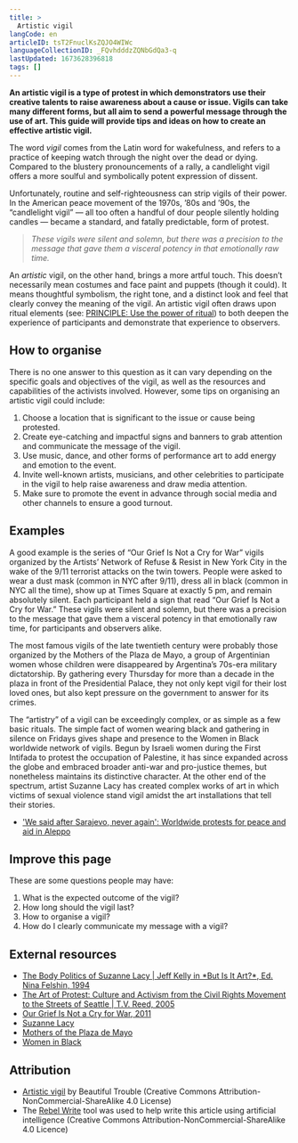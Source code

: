 ```yaml
---
title: >
  Artistic vigil
langCode: en
articleID: tsT2FnuclKsZQJO4WIWc
languageCollectionID: _FQvhdddzZQNbGdQa3-q
lastUpdated: 1673628396818
tags: []
---
```


**An artistic vigil is a type of protest in which demonstrators use their creative talents to raise awareness about a cause or issue. Vigils can take many different forms, but all aim to send a powerful message through the use of art. This guide will provide tips and ideas on how to create an effective artistic vigil.**

The word _vigil_ comes from the Latin word for wakefulness, and refers to a practice of keeping watch through the night over the dead or dying. Compared to the blustery pronouncements of a rally, a candlelight vigil offers a more soulful and symbolically potent expression of dissent.

Unfortunately, routine and self-righteousness can strip vigils of their power. In the American peace movement of the 1970s, ’80s and ’90s, the “candlelight vigil” — all too often a handful of dour people silently holding candles — became a standard, and fatally predictable, form of protest.

> _These vigils were silent and solemn, but there was a precision to the message that gave them a visceral potency in that emotionally raw time._

An _artistic_ vigil, on the other hand, brings a more artful touch. This doesn’t necessarily mean costumes and face paint and puppets (though it could). It means thoughtful symbolism, the right tone, and a distinct look and feel that clearly convey the meaning of the vigil. An artistic vigil often draws upon ritual elements (see: [PRINCIPLE: Use the power of ritual](https://beautifultrouble.org/tool/use-the-power-of-ritual)) to both deepen the experience of participants and demonstrate that experience to observers.

## **How to organise**

There is no one answer to this question as it can vary depending on the specific goals and objectives of the vigil, as well as the resources and capabilities of the activists involved. However, some tips on organising an artistic vigil could include:

1.  Choose a location that is significant to the issue or cause being protested.
2.  Create eye-catching and impactful signs and banners to grab attention and communicate the message of the vigil.
3.  Use music, dance, and other forms of performance art to add energy and emotion to the event.
4.  Invite well-known artists, musicians, and other celebrities to participate in the vigil to help raise awareness and draw media attention.
5.  Make sure to promote the event in advance through social media and other channels to ensure a good turnout.

## Examples

A good example is the series of “Our Grief Is Not a Cry for War” vigils organized by the Artists’ Network of Refuse & Resist in New York City in the wake of the 9/11 terrorist attacks on the twin towers. People were asked to wear a dust mask (common in NYC after 9/11), dress all in black (common in NYC all the time), show up at Times Square at exactly 5 pm, and remain absolutely silent. Each participant held a sign that read “Our Grief Is Not a Cry for War.” These vigils were silent and solemn, but there was a precision to the message that gave them a visceral potency in that emotionally raw time, for participants and observers alike.

The most famous vigils of the late twentieth century were probably those organized by the Mothers of the Plaza de Mayo, a group of Argentinian women whose children were disappeared by Argentina’s 70s-era military dictatorship. By gathering every Thursday for more than a decade in the plaza in front of the Presidential Palace, they not only kept vigil for their lost loved ones, but also kept pressure on the government to answer for its crimes.

The “artistry” of a vigil can be exceedingly complex, or as simple as a few basic rituals. The simple fact of women wearing black and gathering in silence on Fridays gives shape and presence to the Women in Black worldwide network of vigils. Begun by Israeli women during the First Intifada to protest the occupation of Palestine, it has since expanded across the globe and embraced broader anti-war and pro-justice themes, but nonetheless maintains its distinctive character. At the other end of the spectrum, artist Suzanne Lacy has created complex works of art in which victims of sexual violence stand vigil amidst the art installations that tell their stories.

-   ['We said after Sarajevo, never again': Worldwide protests for peace and aid in Aleppo](https://www.sbs.com.au/news/article/we-said-after-sarajevo-never-again-worldwide-protests-for-peace-and-aid-in-aleppo/9lthguklq)

## Improve this page

These are some questions people may have:

1.  What is the expected outcome of the vigil?
2.  How long should the vigil last?
3.  How to organise a vigil?
4.  How do I clearly communicate my message with a vigil?

## External resources

-   [The Body Politics of Suzanne Lacy | Jeff Kelly in \*But Is It Art?\*, Ed. Nina Felshin, 1994](https://books.google.com/books?id=CSXrAAAAMAAJ&sitesec=reviews)
-   [The Art of Protest: Culture and Activism from the Civil Rights Movement to the Streets of Seattle | T.V. Reed, 2005](https://www.upress.umn.edu/book-division/books/the-art-of-protest)
-   [Our Grief Is Not a Cry for War, 2011](http://www.dreadscott.net/works/our-grief-is-not-a-cry-for-war/)
-   [Suzanne Lacy](http://www.suzannelacy.com/z5y586vebs1pis7o7yg0ginbfqp98g)
-   [Mothers of the Plaza de Mayo](https://www.nonviolent-conflict.org/the-mothers-of-the-disappeared-challenging-the-junta-in-argentina-1977-1983/)
-   [Women in Black](http://womeninblack.org/)

## Attribution

-   [Artistic vigil](https://beautifultrouble.org/toolbox/tool/artistic-vigil/) by Beautiful Trouble (Creative Commons Attribution-NonCommercial-ShareAlike 4.0 License)
-   The [Rebel Write](https://write.rebel.tools/) tool was used to help write this article using artificial intelligence (Creative Commons Attribution-NonCommercial-ShareAlike 4.0 Licence)